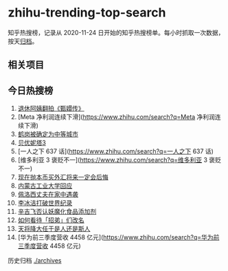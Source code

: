 # zhihu-trending-top-search

知乎热搜榜，记录从 2020-11-24 日开始的知乎热搜榜单。每小时抓取一次数据，按天[归档](./archives)。

## 相关项目

## 今日热搜榜

<!-- BEGIN -->
<!-- 最后更新时间 Fri Oct 28 2022 23:16:21 GMT+0800 (China Standard Time) -->

1. [退休阿姨翻拍《甄嬛传》](https://www.zhihu.com/search?q=退休阿姨翻拍《甄嬛传》)
1. [Meta 净利润连续下滑](https://www.zhihu.com/search?q=Meta 净利润连续下滑)
1. [鹤岗被确定为中等城市](https://www.zhihu.com/search?q=鹤岗被确定为中等城市)
1. [贝优妮塔3](https://www.zhihu.com/search?q=贝优妮塔3)
1. [一人之下 637 话](https://www.zhihu.com/search?q=一人之下 637 话)
1. [维多利亚 3 褒贬不一](https://www.zhihu.com/search?q=维多利亚 3 褒贬不一)
1. [现在抛本币买外汇将来一定会后悔](https://www.zhihu.com/search?q=现在抛本币买外汇将来一定会后悔)
1. [内蒙古工业大学回应](https://www.zhihu.com/search?q=内蒙古工业大学回应)
1. [佩洛西丈夫在家中遇袭](https://www.zhihu.com/search?q=佩洛西丈夫在家中遇袭)
1. [李冰洁打破世界纪录](https://www.zhihu.com/search?q=李冰洁打破世界纪录)
1. [辛吉飞否认妖魔化食品添加剂](https://www.zhihu.com/search?q=辛吉飞否认妖魔化食品添加剂)
1. [如何看待「招弟」们改名](https://www.zhihu.com/search?q=如何看待「招弟」们改名)
1. [天将降大任于是人还是斯人](https://www.zhihu.com/search?q=天将降大任于是人还是斯人)
1. [华为前三季度营收 4458 亿元](https://www.zhihu.com/search?q=华为前三季度营收 4458 亿元)

<!-- END -->

历史归档 [./archives](./archives)
